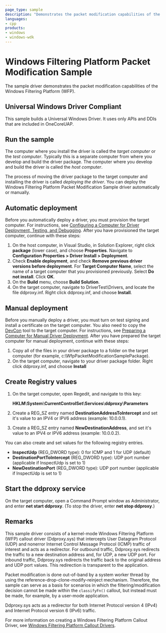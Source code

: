 ```yaml
---
page_type: sample
description: "Demonstrates the packet modification capabilities of the Windows Filtering Platform (WFP)."
languages:
- cpp
products:
- windows
- windows-wdk
---
```




<!---
    name: Windows Filtering Platform Packet Modification Sample
    platform: KMDF
    language: cpp
    category: Network
    description: Demonstrates the packet modification capabilities of the Windows Filtering Platform (WFP).
    samplefwlink: http://go.microsoft.com/fwlink/p/?LinkId=617930
--->

# Windows Filtering Platform Packet Modification Sample

The sample driver demonstrates the packet modification capabilities of the Windows Filtering Platform (WFP).

## Universal Windows Driver Compliant

This sample builds a Universal Windows Driver. It uses only APIs and DDIs that are included in OneCoreUAP.

Run the sample
--------------

The computer where you install the driver is called the *target computer* or the *test computer*. Typically this is a separate computer from where you develop and build the driver package. The computer where you develop and build the driver is called the *host computer*.

The process of moving the driver package to the target computer and installing the driver is called *deploying the driver*. You can deploy the Windows Filtering Platform Packet Modification Sample driver automatically or manually.

Automatic deployment
--------------------

Before you automatically deploy a driver, you must provision the target computer. For instructions, see [Configuring a Computer for Driver Deployment, Testing, and Debugging](http://msdn.microsoft.com/en-us/library/windows/hardware/). After you have provisioned the target computer, continue with these steps:

1.  On the host computer, in Visual Studio, in Solution Explorer, right click **package** (lower case), and choose **Properties**. Navigate to **Configuration Properties \> Driver Install \> Deployment**.
2.  Check **Enable deployment**, and check **Remove previous driver versions before deployment**. For **Target Computer Name**, select the name of a target computer that you provisioned previously. Select **Do not install**. Click **OK**.
3.  On the **Build** menu, choose **Build Solution**.
4.  On the target computer, navigate to DriverTest\\Drivers, and locate the file ddproxy.inf. Right click ddproxy.inf, and choose **Install**.

Manual deployment
-----------------

Before you manually deploy a driver, you must turn on test signing and install a certificate on the target computer. You also need to copy the [DevCon](http://msdn.microsoft.com/en-us/library/windows/hardware/ff544707) tool to the target computer. For instructions, see [Preparing a Computer for Manual Driver Deployment](https://docs.microsoft.com/en-us/windows-hardware/drivers/develop/preparing-a-computer-for-manual-driver-deployment). After you have prepared the target computer for manual deployment, continue with these steps:

1.  Copy all of the files in your driver package to a folder on the target computer (for example, c:\\WfpPacketModificationSamplePackage).
2.  On the target computer, navigate to your driver package folder. Right click ddproxy.inf, and choose **Install**

Create Registry values
----------------------

1.  On the target computer, open Regedit, and navigate to this key:

    **HKLM**\\**System**\\**CurrentControlSet**\\**Services**\\**ddproxy**\\**Parameters**

2.  Create a REG\_SZ entry named **DestinationAddressToIntercept** and set it's value to an IPV4 or IPV6 address (example: 10.0.0.1).

3.  Create a REG\_SZ entry named **NewDestinationAddress**, and set it's value to an IPV4 or IPV6 address (example: 10.0.0.2).

You can also create and set values for the following registry entries.

-   **InspectUdp** (REG\_DWORD type): 0 for ICMP and 1 for UDP (default)
-   **DestinationPortToIntercept** (REG\_DWORD type): UDP port number (applicable if InspectUdp is set to 1)
-   **NewDestinationPort** (REG\_DWORD type): UDP port number (applicable if InspectUdp is set to 1)

Start the ddproxy service
-------------------------

On the target computer, open a Command Prompt window as Administrator, and enter **net start ddproxy**. (To stop the driver, enter **net stop ddproxy**.)

Remarks
-------

This sample driver consists of a kernel-mode Windows Filtering Platform (WFP) callout driver (Ddproxy.sys) that intercepts User Datagram Protocol (UDP) and nonerror Internet Control Message Protocol (ICMP) traffic of interest and acts as a redirector. For outbound traffic, Ddproxy.sys redirects the traffic to a new destination address and, for UDP, a new UDP port. For inbound traffic, Ddproxy.sys redirects the traffic back to the original address and UDP port values. This redirection is transparent to the application.

Packet modification is done out-of-band by a system worker thread by using the reference-drop-clone-modify-reinject mechanism. Therefore, the sample can serve as a basis for scenarios in which the filtering/modification decision cannot be made within the `classifyFn()` callout, but instead must be made, for example, by a user-mode application.

Ddproxy.sys acts as a redirector for both Internet Protocol version 4 (IPv4) and Internet Protocol version 6 (IPv6) traffic.

For more information on creating a Windows Filtering Platform Callout Driver, see [Windows Filtering Platform Callout Drivers](http://msdn.microsoft.com/en-us/library/windows/hardware/ff571068).

